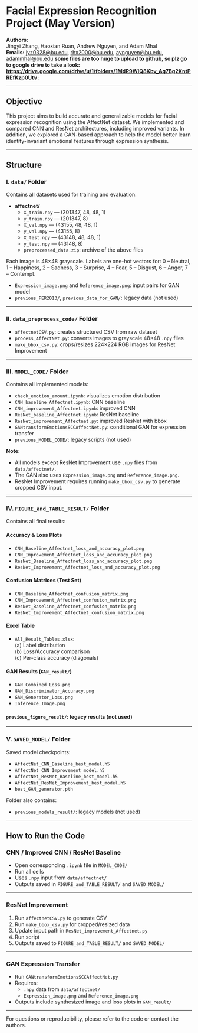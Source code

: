 # Facial Expression Recognition Project (May Version)

**Authors:**  
Jingyi Zhang, Haoxian Ruan, Andrew Nguyen, and Adam Mhal  
**Emails:** jyz0328@bu.edu, rhx2000@bu.edu, aynguyen@bu.edu, adammhal@bu.edu
**some files are too huge to upload to github, so plz go to google drive to take a look: https://drive.google.com/drive/u/1/folders/1MdR9WIQ8Kbv_Aq7Bg2KntPREfKzp0Utv :** 


---

## Objective

This project aims to build accurate and generalizable models for facial expression recognition using the AffectNet dataset. We implemented and compared CNN and ResNet architectures, including improved variants. In addition, we explored a GAN-based approach to help the model better learn identity-invariant emotional features through expression synthesis.

---

## Structure

### I. `data/` Folder

Contains all datasets used for training and evaluation:

- **affectnet/**
  - `X_train.npy` — (201347, 48, 48, 1)
  - `y_train.npy` — (201347, 8)
  - `X_val.npy` — (43155, 48, 48, 1)
  - `y_val.npy` — (43155, 8)
  - `X_test.npy` — (43148, 48, 48, 1)
  - `y_test.npy` — (43148, 8)
  - `preprocessed_data.zip`: archive of the above files

Each image is 48×48 grayscale. Labels are one-hot vectors for:
0 – Neutral, 1 – Happiness, 2 – Sadness, 3 – Surprise, 4 – Fear, 5 – Disgust, 6 – Anger, 7 – Contempt.

- `Expression_image.png` and `Reference_image.png`: input pairs for GAN model
- `previous_FER2013/`, `previous_data_for_GAN/`: legacy data (not used)

---

### II. `data_preprocess_code/` Folder

- `affectnetCSV.py`: creates structured CSV from raw dataset
- `process_AffectNet.py`: converts images to grayscale 48×48 `.npy` files
- `make_bbox_csv.py`: crops/resizes 224×224 RGB images for ResNet Improvement

---

### III. `MODEL_CODE/` Folder

Contains all implemented models:

- `check_emotion_amount.ipynb`: visualizes emotion distribution
- `CNN_baseline_Affectnet.ipynb`: CNN baseline
- `CNN_improvement_Affectnet.ipynb`: improved CNN
- `ResNet_baseline_Affectnet.ipynb`: ResNet baseline
- `ResNet_improvement_Affectnet.py`: improved ResNet with bbox
- `GANtransformEmotionsSCCAffectNet.py`: conditional GAN for expression transfer
- `previous_MODEL_CODE/`: legacy scripts (not used)

**Note:**
- All models except ResNet Improvement use `.npy` files from `data/affectnet/`.
- The GAN also uses `Expression_image.png` and `Reference_image.png`.
- ResNet Improvement requires running `make_bbox_csv.py` to generate cropped CSV input.

---

### IV. `FIGURE_and_TABLE_RESULT/` Folder

Contains all final results:

#### Accuracy & Loss Plots
- `CNN_Baseline_Affectnet_loss_and_accuracy_plot.png`
- `CNN_Improvement_Affectnet_loss_and_accuracy_plot.png`
- `ResNet_Baseline_Affectnet_loss_and_accuracy_plot.png`
- `ResNet_Improvement_Affectnet_loss_and_accuracy_plot.png`

#### Confusion Matrices (Test Set)
- `CNN_Baseline_Affectnet_confusion_matrix.png`
- `CNN_Improvement_Affectnet_confusion_matrix.png`
- `ResNet_Baseline_Affectnet_confusion_matrix.png`
- `ResNet_Improvement_Affectnet_confusion_matrix.png`

#### Excel Table
- `All_Result_Tables.xlsx`:  
  (a) Label distribution  
  (b) Loss/Accuracy comparison  
  (c) Per-class accuracy (diagonals)

#### GAN Results (`GAN_result/`)
- `GAN_Combined_Loss.png`  
- `GAN_Discriminator_Accuracy.png`  
- `GAN_Generator_Loss.png`  
- `Inference_Image.png`

#### `previous_figure_result/`: legacy results (not used)

---

### V. `SAVED_MODEL/` Folder

Saved model checkpoints:

- `AffectNet_CNN_Baseline_best_model.h5`
- `AffectNet_CNN_Improvement_model.h5`
- `AffectNet_ResNet_Baseline_best_model.h5`
- `AffectNet_ResNet_Improvement_best_model.h5`
- `best_GAN_generator.pth`

Folder also contains:
- `previous_models_result/`: legacy models (not used)

---

## How to Run the Code

### CNN / Improved CNN / ResNet Baseline

- Open corresponding `.ipynb` file in `MODEL_CODE/`
- Run all cells  
- Uses `.npy` input from `data/affectnet/`  
- Outputs saved in `FIGURE_and_TABLE_RESULT/` and `SAVED_MODEL/`

---

### ResNet Improvement

1. Run `affectnetCSV.py` to generate CSV  
2. Run `make_bbox_csv.py` for cropped/resized data  
3. Update input path in `ResNet_improvement_Affectnet.py`  
4. Run script  
5. Outputs saved to `FIGURE_and_TABLE_RESULT/` and `SAVED_MODEL/`

---

### GAN Expression Transfer

- Run `GANtransformEmotionsSCCAffectNet.py`  
- Requires:
  - `.npy` data from `data/affectnet/`
  - `Expression_image.png` and `Reference_image.png`
- Outputs include synthesized image and loss plots in `GAN_result/`

---

For questions or reproducibility, please refer to the code or contact the authors.
